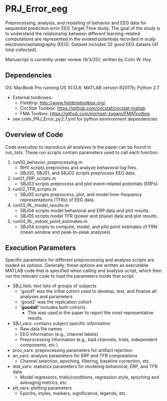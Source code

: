 # PRJ_Error_eeg
Preprocessing, analysis, and modeling of behavior and EEG data for sequential prediciton error EEG Target Time study.
The goal of the study is to understand the relationship between different learning-related computations
are represented in the evoked potentials recorded in scalp electroencephalography (EEG).
Dataset includes 32 good EEG datasts (41 total collected).

Manuscript is currently under review (9/3/20); written by Colin W. Hoy.

## Dependencies
OS: MacBook Pro running OS 10.13.6; MATLAB version R2017b; Python 2.7
  - External toolboxes:
    - Fieldtrip: <http://www.fieldtriptoolbox.org/>
    - CircStat Toolbox: <https://github.com/circstat/circstat-matlab>
    - FMA Toolbox: <https://github.com/michael-zugaro/FMAToolbox>
  - see colin_PRJ_Error_py2.7.yml for python einvironment dependencies

## Overview of Code
Code execution to reproduce all analyses in the paper can be found in run_lists.
These run scripts contain parameters used to call each function.
1. run00_behavior_preprocessing.m
    - BHV scripts preprocess and analyze behavioral log files.
    - SBJ00, SBJ01, and SBJ02 scripts preprocess EEG data.
2. run01_ERP_scripts.m
    - SBJ03 scripts preprocess and plot event-related potentials (ERPs).
3. run02_TFR_scripts.m
    - SBJ05 scripts preprocess, plot, and model time-frequency representations (TFRs) of EEG data.
4. run03_RL_model_results.m
    - SBJ04 scripts model behavioral and ERP data and plot results.
    - SBJ05 scripts model TFR (power and phase) data and plot results.
5. run04_RL_mdoel_point_estimates.m
    - SBJ04 scripts to compute, model, and plot point estimates of FRN (mean window and peak-to-peak analyses)

## Execution Parameters
Specific parameters for different preprocessing and analysis scripts are loaded as options.
Generally, these options are written as executable MATLAB code that is specified when calling
and analysis script, which then run the relevant code to load the parameters inside that script.

- SBJ_lists: text lists of groups of subjects
  - 'good1' was the initial cohort used to develop, test, and finalize all analyses and parameters
  - 'good2' was the replication cohort
  - **'goodall'** includes both cohorts
    - This was used in the paper to report the most representative results.
- SBJ_vars: contains subject specific information
  - Raw data file names
  - EEG information (e.g., channel labels)
  - Preprocessing information (e.g., bad channels, trials, independent components, etc.)
- proc_vars: preprocessing parameters for artifact rejection
- an_vars: analysis parameters for ERP and TFR computations
  - Channel selection, epoching, filtering, baseline correction, etc.
- stat_vars: statistics parameters for modeling behavioral, ERP, and TFR data
  - Model regressors, trials/conditions, regression style, epoching and averaging metrics, etc.
- plt_vars: plotting parameters
  - Epochs, styles, markers, significance, legends, etc.
